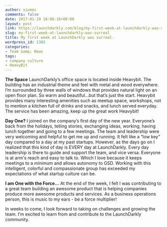 ```yaml
---
author: siumei
comments: false
date: 2017-01-10 18:06:16+00:00
layout: post
link: https://launchdarkly.com/blog/my-first-week-at-launchdarkly-was-surreal/
slug: my-first-week-at-launchdarkly-was-surreal
title: My first week at LaunchDarkly was surreal.
wordpress_id: 1302
categories:
- Team &amp; News
tags:
- company culture
- HeavyBit
---
```


**The Space**
LaunchDarkly’s office space is located inside Heavybit. The building has an industrial theme and feel with metal and wood everywhere. I’m surrounded by three walls of windows that provides natural light on an open floor plan. So warm and beautiful...but that’s just the start. Heavybit provides many interesting amenities such as meetup space, workshops, not to mention a kitchen full of drinks and snacks, and lunch served everyday. The service has been amazing, keep up the great work Heavybit!

**Day One?**
I joined on the company’s first day of the new year. Everyone’s back from the holidays, telling stories, exchanging ideas, working, having lunch together and going to a few meetings. The team and leadership were very welcoming and helpful to get me up and running. It felt like a “low key” day compared to a day at my past startups. However, as the days go on I realized that this kind of day is EVERY day at LaunchDarkly. Every day leadership is there to guide and support the team, and vice versa. Everyone is at arm's reach and easy to talk to. Which I love because it keeps meetings to a minimum and allows autonomy to GSD. Working with this intelligent, colorful and compassionate group has exceeded my expectations of what startup culture can be. 

**I am One with the Force...**
At the end of the week, I felt I was contributing to a great team building an awesome product that is helping companies produce more awesome products and services. As a business operations person, this is music to my ears - be a force multiplier!


In weeks to come, I look forward to taking on challenges and growing the team. I’m excited to learn from and contribute to the LaunchDarkly community.

